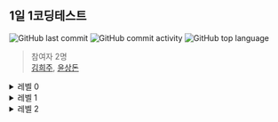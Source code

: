 ## 1일 1코딩테스트

![GitHub last commit](https://img.shields.io/github/last-commit/kpzzy/CT)
![GitHub commit activity](https://img.shields.io/github/commit-activity/m/kpzzy/CT)
![GitHub top language](https://img.shields.io/github/languages/top/kpzzy/CT?color=yellow&logo=Java)


> 참여자 2명  
[김희주](https://github.com/hee-ju-kim), [윤상돈](https://github.com/kpzzy)

<details>
<summary>레벨 0</summary>

## level 0
| level0 | 제목 | 날짜 |
|--|--|--|
| 0 | [개미 군단(윤상돈)](https://github.com/kpzzy/CT/tree/main/programmers/level0/%EA%B0%9C%EB%AF%B8%EA%B5%B0%EB%8B%A8) [개미 군단(김희주)](https://github.com/hee-ju-kim/programmers_node/tree/main/practice/011_%EA%B0%9C%EB%AF%B8%EA%B5%B0%EB%8B%A8)|240924|
</details>

<details>
<summary>레벨 1</summary>

## level 1
| level | 제목                                                                                                                                                                                         |날짜|
| ----- | -------------------------------------------------------------------------------------------------------------------------------------------------------------------------------------------- |--|
| 1     | [폰켓몬](https://github.com/kpzzy/CT/tree/main/programmers/level1/%ED%8F%B0%EC%BC%93%EB%AA%AC)                                                                                                      |221009|
| 1     | [약수의 합](https://github.com/kpzzy/CT/tree/main/programmers/level1/%EC%95%BD%EC%88%98%EC%9D%98%20%ED%95%A9)                                                                                       |221010|
| 1     | [가운데 글자 가져오기](https://github.com/kpzzy/CT/tree/main/programmers/level1/%EA%B0%80%EC%9A%B4%EB%8D%B0_%EA%B8%80%EC%9E%90_%EA%B0%80%EC%A0%B8%EC%98%A4%EA%B8%B0)                                |221011|
| 1     | [나머지가 1이 되는 수 찾기](https://github.com/kpzzy/CT/tree/main/programmers/level1/%EB%82%98%EB%A8%B8%EC%A7%80%EA%B0%80_1%EC%9D%B4%EB%90%98%EB%8A%94_%EC%88%98_%EC%B0%BE%EA%B8%B0)                |221014|
| 1     | [K번째수](https://github.com/kpzzy/CT/tree/main/programmers/level1/K%EB%B2%88%EC%A7%B8%EC%88%98)                                                                                                    |221015|
| 1     | [모의고사](https://github.com/kpzzy/CT/tree/main/programmers/level1/%EB%AA%A8%EC%9D%98%EA%B3%A0%EC%82%AC)                                                                                           |221016|
| 1     | [신고결과받기](https://github.com/kpzzy/CT/tree/main/programmers/level1/%EC%8B%A0%EA%B3%A0_%EA%B2%B0%EA%B3%BC_%EB%B0%9B%EA%B8%B0)                                                                   |221022|
| 1     | [문자열 내 마음대로 정렬](https://github.com/kpzzy/CT/tree/main/programmers/level1/%EB%AC%B8%EC%9E%90%EC%97%B4_%EB%82%B4_%EB%A7%88%EC%9D%8C%EB%8C%80%EB%A1%9C_%EC%A0%95%EB%A0%AC%ED%95%98%EA%B8%B0) |221024|
| 1     | [약수의 개수와 덧셈](https://github.com/kpzzy/CT/tree/main/programmers/level1/%EC%95%BD%EC%88%98%EC%9D%98_%EA%B0%9C%EC%88%98%EC%99%80_%EB%8D%A7%EC%85%88)                                           |221028|
| 1     | [숫자 문자열과 영단어](https://github.com/kpzzy/CT/tree/main/programmers/level1/%EC%88%AB%EC%9E%90_%EB%AC%B8%EC%9E%90%EC%97%B4%EA%B3%BC_%EC%98%81%EB%8B%A8%EC%96%B4)                                |221028|
| 1     | [햄버거 만들기](https://github.com/kpzzy/CT/tree/main/programmers/level1/%ED%96%84%EB%B2%84%EA%B1%B0_%EB%A7%8C%EB%93%A4%EA%B8%B0)                                                                   |221030|
| 1     | [비밀 지도](https://github.com/kpzzy/CT/tree/main/programmers/level1/%EB%B9%84%EB%B0%80%EC%A7%80%EB%8F%84)                                                                                          |221031|
| 1     | [신규 아이디 추천](https://github.com/kpzzy/CT/tree/main/programmers/level1/%EC%8B%A0%EA%B7%9C_%EC%95%84%EC%9D%B4%EB%94%94_%EC%B6%94%EC%B2%9C)                                                      |221101|
|1|[PCCP_기출문제 1번 동영상 재생기(윤상돈)](https://github.com/kpzzy/CT/tree/main/programmers/level1/PCCP_%EA%B8%B0%EC%B6%9C%EB%AC%B8%EC%A0%9C_1%EB%B2%88_%EB%8F%99%EC%98%81%EC%83%81_%EC%9E%AC%EC%83%9D%EA%B8%B0), [PCCP_기출문제 1번 동영상 재생기(김희주)](https://github.com/hee-ju-kim/programmers_node)|240911|
|1|[추억점수(윤상돈)](https://github.com/kpzzy/CT/tree/main/programmers/level1/%EC%B6%94%EC%96%B5%EC%A0%90%EC%88%98) [추억점수(김희주)](https://github.com/hee-ju-kim/programmers_node/tree/main/practice/002_%EC%B6%94%EC%96%B5%EC%A0%90%EC%88%98)|240912|
|1|[달리기경주](https://github.com/kpzzy/CT/tree/main/programmers/level1/%EB%8B%AC%EB%A6%AC%EA%B8%B0_%EA%B2%BD%EC%A3%BC)|240917|
|1|[둘만의 암호](https://github.com/kpzzy/CT/tree/main/programmers/level1/%EB%91%98%EB%A7%8C%EC%9D%98_%EC%95%94%ED%98%B8)|240918|
|1|[로또의 최고순위와 최저순위(윤상돈)](https://github.com/kpzzy/CT/tree/main/programmers/level1/%EB%A1%9C%EB%98%90%EC%9D%98_%EC%B5%9C%EA%B3%A0%EC%88%9C%EC%9C%84%EC%99%80_%EC%B5%9C%EC%A0%80%EC%88%9C%EC%9C%84) [로또의 최고순위와 최저순위(김희주)](https://github.com/hee-ju-kim/programmers_node/tree/main/practice/005_%EB%A1%9C%EB%98%90%EC%9D%98%20%EC%B5%9C%EA%B3%A0%20%EC%88%9C%EC%9C%84%EC%99%80%20%EC%B5%9C%EC%A0%80%20%EC%88%9C%EC%9C%84)|240919|
|1|[성격 유형 검사하기(윤상돈)](https://github.com/kpzzy/CT/tree/main/programmers/level1/%EC%84%B1%EA%B2%A9_%EC%9C%A0%ED%98%95_%EA%B2%80%EC%82%AC%ED%95%98%EA%B8%B0) [성격 유형 검사하기(김희주)](https://github.com/hee-ju-kim/programmers_node/tree/main/practice/006_%EC%84%B1%EA%B2%A9%20%EC%9C%A0%ED%98%95%20%EA%B2%80%EC%82%AC%ED%95%98%EA%B8%B0)|240920|
|1|[명예의 전당(윤상돈)](https://github.com/kpzzy/CT/tree/main/programmers/level1/%EB%AA%85%EC%98%88%EC%9D%98%EC%A0%84%EB%8B%B9) [명예의전당(김희주)]() |240924|
|1|[예산(윤상돈)](https://github.com/kpzzy/CT/tree/main/programmers/level1/%EC%98%88%EC%82%B0)  [예산(김희주)]()|240926|
</details>

<details>
<summary>레벨 2</summary>

## level 2
| level | 제목                                                                                                                                                                                         |날짜|
| ----- | -------------------------------------------------------------------------------------------------------------------------------------------------------------------------------------------- |--|
| 2     | [JadenCase](https://github.com/kpzzy/CT/tree/main/programmers/level2/JadenCase)                                                                                                                     |221008|
| 2     | [최댓값과 최솟값](https://github.com/kpzzy/CT/tree/main/programmers/level2/max_and_min)                                                                                                             |221008|
| 2     | [올바른 괄호](https://github.com/kpzzy/CT/tree/main/programmers/level2/%EC%98%AC%EB%B0%94%EB%A5%B8_%EA%B4%84%ED%98%B8)                                                                              |221012|
| 2     | [영어 끝말잇기](https://github.com/kpzzy/CT/tree/main/programmers/level2/%EC%98%81%EC%96%B4_%EB%81%9D%EB%A7%90%EC%9E%87%EA%B8%B0)                                                                   |221017|
| 2     | [최솟값 만들기](https://github.com/kpzzy/CT/tree/main/programmers/level2/%EC%B5%9C%EC%86%9F%EA%B0%92_%EB%A7%8C%EB%93%A4%EA%B8%B0)                                                                   |221025|
| 2     | [이진 변환 반복하기](https://github.com/kpzzy/CT/tree/main/programmers/level2/%EC%9D%B4%EC%A7%84_%EB%B3%80%ED%99%98_%EB%B0%98%EB%B3%B5%ED%95%98%EA%B8%B0)                                           |221026|
| 2     | [다음 큰 숫자](https://github.com/kpzzy/CT/tree/main/programmers/level2/%EB%8B%A4%EC%9D%8C_%ED%81%B0_%EC%88%AB%EC%9E%90)                                                                            |221027|
| 2     | [가장 큰 수](https://github.com/kpzzy/CT/tree/main/programmers/level2/%EA%B0%80%EC%9E%A5_%ED%81%B0_%EC%88%98)                                                                                       |221029|
| 2     | [짝지어 제거하기](https://github.com/kpzzy/CT/tree/main/programmers/level2/%EC%A7%9D%EC%A7%80%EC%96%B4_%EC%A0%9C%EA%B1%B0%ED%95%98%EA%B8%B0)                                                        |221030|
| 2     | [피보나치 수](https://github.com/kpzzy/CT/tree/main/programmers/level2/%ED%94%BC%EB%B3%B4%EB%82%98%EC%B9%98_%EC%88%98)                                                                              |221102|
| 2     | [큰 수 만들기](https://github.com/kpzzy/CT/tree/main/programmers/level2/%ED%81%B0_%EC%88%98_%EB%A7%8C%EB%93%A4%EA%B8%B0)                                                                            |221103|
| 2     | [구명 보트](https://github.com/kpzzy/CT/tree/main/programmers/level2/%EA%B5%AC%EB%AA%85%EB%B3%B4%ED%8A%B8)                                                                                          |221104|
</details>